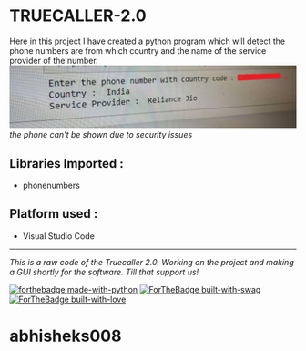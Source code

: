 # TRUECALLER-2.0
Here in this project I have created a python program which will detect the phone numbers are from which country and the name of the service provider of the number.
</br>
<img src = "truecaller 2.png">
</br>
_the phone can't be shown due to security issues_

## Libraries Imported :
- phonenumbers

## Platform used :
- Visual Studio Code
**************************************************************************************************************************************************
_This is a raw code of the Truecaller 2.0. Working on the project and making a GUI shortly for the software. Till that support us!_

[![forthebadge made-with-python](http://ForTheBadge.com/images/badges/made-with-python.svg)](https://www.python.org/) [![ForTheBadge built-with-swag](http://ForTheBadge.com/images/badges/built-with-swag.svg)](https://GitHub.com/Naereen/) [![ForTheBadge built-with-love](http://ForTheBadge.com/images/badges/built-with-love.svg)](https://GitHub.com/Naereen/)

# abhisheks008
